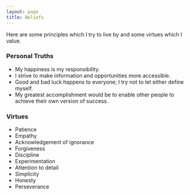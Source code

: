 ```yaml
---
layout: page
title: Beliefs
---
```


Here are some principles which I try to live by and some virtues which I value.

### Personal Truths
 - My happiness is my responsibility.
 - I strive to make information and opportunities more accessible.
 - Good and bad luck happens to everyone; I try not to let either define myself.
 - My greatest accomplishment would be to enable other people to achieve their own version of success.

### Virtues
 - Patience
 - Empathy
 - Acknowledgement of ignorance
 - Forgiveness
 - Discipline
 - Experimentation
 - Attention to detail
 - Simplicity
 - Honesty
 - Perseverance
